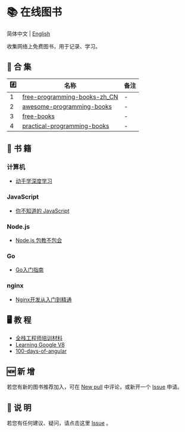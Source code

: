 # 📚 在线图书

简体中文 | [English](./README_EN.md)

收集网络上免费图书，用于记录、学习。

## 📒 合 集

| #️⃣  | 名称                                   | 备注 |
| --- | ------------------------------------- | ---- |
| 1   | [free-programming-books-zh_CN][all01] | -    |
| 2   | [awesome-programming-books][all02]    | -    |
| 3   | [free-books][all03]                   | -    |
| 4   | [practical-programming-books][all04]  | -    |

## 📃 书 籍

### 计算机
- [动手学深度学习][com01]

### JavaScript
- [你不知道的 JavaScript][js01]

### Node.js
- [Node.js 包教不包会][node01]

### Go
- [Go入门指南][go01]

### nginx
- [Nginx开发从入门到精通][ngx01]

## 🖥 教 程
- [全栈工程师培训材料][jc01]
- [Learning Google V8][jc02]
- [100-days-of-angular][jc03]

## 🆕 新 增

若您有新的图书推荐加入，可在 [New pull](https://github.com/online-books/contents/issues/1) 中评论，或新开一个 [Issue](https://github.com/online-books/contents/issues/new) 申请。

## 💭 说 明

若您有任何建议、疑问，请点击这里 [Issue](https://github.com/online-books/contents/issues) 。


<!-- Collection link  -->
[all01]:https://github.com/online-books/free-programming-books-zh_CN
[all02]:https://github.com/online-books/awesome-programming-books
[all03]:https://github.com/online-books/free-books
[all04]:https://github.com/online-books/practical-programming-books

<!-- Book link -->
[com01]:https://github.com/online-books/d2l-zh
[js01]:https://github.com/online-books/You-Dont-Know-JS
[node01]:https://github.com/online-books/node-lessons
[go01]:https://github.com/online-books/the-way-to-go_ZH_CN
[ngx01]:https://github.com/online-books/nginx-book

<!-- Study link -->
[jc01]:https://github.com/online-books/jstraining
[jc02]:https://github.com/online-books/learning-v8
[jc03]:https://github.com/online-books/100-days-of-angular